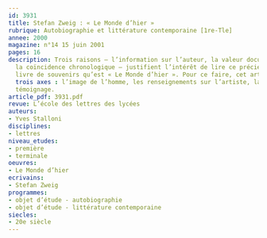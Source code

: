```yaml
---
id: 3931
title: Stefan Zweig : « Le Monde d’hier »
rubrique: Autobiographie et littérature contemporaine [1re-Tle]
annee: 2000
magazine: n°14 15 juin 2001
pages: 16
description: Trois raisons – l’information sur l’auteur, la valeur documentaire,
  la coïncidence chronologique – justifient l’intérêt de lire ce précieux et tardif
  livre de souvenirs qu’est « Le Monde d’hier ». Pour ce faire, cet article propose
  trois axes : l’image de l’homme, les renseignements sur l’artiste, la valeur du
  témoignage.
article_pdf: 3931.pdf
revue: L’école des lettres des lycées
auteurs:
- Yves Stalloni
disciplines:
- lettres
niveau_etudes:
- première
- terminale
oeuvres:
- Le Monde d’hier
ecrivains:
- Stefan Zweig
programmes:
- objet d’étude - autobiographie
- objet d’étude - littérature contemporaine
siecles:
- 20e siècle
---
```

